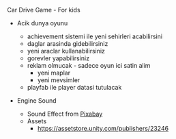 ﻿Car Drive Game - For kids


* Acik dunya oyunu
  * achievement sistemi ile yeni sehirleri acabilirsini
  * daglar arasinda gidebilirsiniz
  * yeni araclar kullanabilirsiniz
  * gorevler yapabilirsiniz
  * reklam olmucak - sadece oyun ici satin alim
    * yeni maplar 
    * yeni mevsimler
  * playfab ile player datasi tutulacak










* Engine Sound  
  * Sound Effect from <a href="https://pixabay.com/?utm_source=link-attribution&utm_medium=referral&utm_campaign=music&utm_content=6000">Pixabay</a>
  * Assets
    * https://assetstore.unity.com/publishers/23246